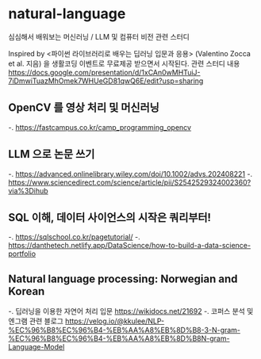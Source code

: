 # natural-language
심심해서 배워보는 머신러닝 / LLM 및 컴퓨터 비전 관련 스터디 

Inspired by <파이썬 라이브러리로 배우는 딥러닝 입문과 응용> (Valentino Zocca et al. 지음) 을 생활코딩 이벤트로 무료제공 받으면서 시작된다. 
관련 스터디 내용 
https://docs.google.com/presentation/d/1xCAn0wMHTuiJ-7iDmwiTuazMhOmek7WHUeGD81qwQ6E/edit?usp=sharing


## OpenCV 를 영상 처리 및 머신러닝
-. https://fastcampus.co.kr/camp_programming_opencv



## LLM 으로 논문 쓰기 
-. https://advanced.onlinelibrary.wiley.com/doi/10.1002/advs.202408221
-. https://www.sciencedirect.com/science/article/pii/S2542529324002360?via%3Dihub



## SQL 이해, 데이터 사이언스의 시작은 쿼리부터! 
-. https://sqlschool.co.kr/pagetutorial/
-. https://danthetech.netlify.app/DataScience/how-to-build-a-data-science-portfolio



## Natural language processing: Norwegian and Korean 
-. 딥러닝을 이용한 자연어 처리 입문 https://wikidocs.net/21692
-. 코퍼스 분석 및 엔그램 관련 블로그 https://velog.io/@kkulee/NLP-%EC%96%B8%EC%96%B4-%EB%AA%A8%EB%8D%B8-3-N-gram-%EC%96%B8%EC%96%B4-%EB%AA%A8%EB%8D%B8N-gram-Language-Model
